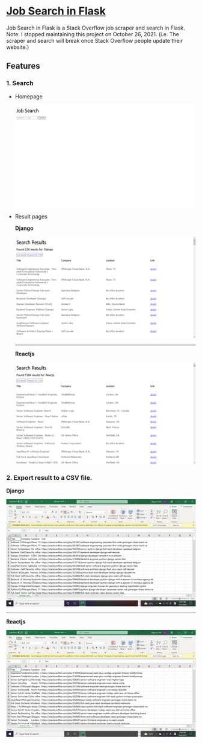 # [Job Search in Flask](https://job-search-in-flask.herokuapp.com/)

Job Search in Flask is a Stack Overflow job scraper and search in Flask.\
Note: I stopped maintaining this project on October 26, 2021. (i.e. The scraper and search will break once Stack Overflow people update their website.)

## Features

### 1. Search

- Homepage

  ![Homepage](https://github.com/nayeonshin/job-search-in-flask/blob/main/assets/home.png)

- Result pages

  **Django**

  ![Django result page](https://github.com/nayeonshin/job-search-in-flask/blob/main/assets/django-result.png)

  ---

  **Reactjs**

  ![Reactjs result](assets/reactjs-result.png)

### 2. Export result to a CSV file.

**Django**

![Django CSV](assets/django-csv.png)

---

**Reactjs**

![Reactjs CSV](https://github.com/nayeonshin/job-search-in-flask/blob/main/assets/reactjs-csv.png)

